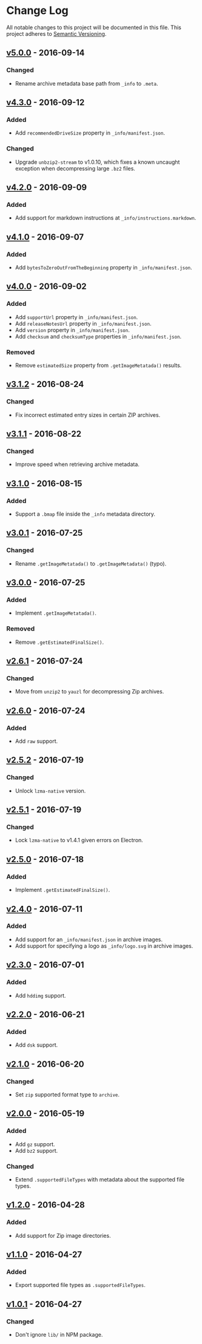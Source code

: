 # Change Log

All notable changes to this project will be documented in this file.
This project adheres to [Semantic Versioning](http://semver.org/).

## [v5.0.0] - 2016-09-14

### Changed

- Rename archive metadata base path from `_info` to `.meta`.

## [v4.3.0] - 2016-09-12

### Added

- Add `recommendedDriveSize` property in `_info/manifest.json`.

### Changed

- Upgrade `unbzip2-stream` to v1.0.10, which fixes a known uncaught exception when decompressing large `.bz2` files.

## [v4.2.0] - 2016-09-09

### Added

- Add support for markdown instructions at `_info/instructions.markdown`.

## [v4.1.0] - 2016-09-07

### Added

- Add `bytesToZeroOutFromTheBeginning` property in `_info/manifest.json`.

## [v4.0.0] - 2016-09-02

### Added

- Add `supportUrl` property in `_info/manifest.json`.
- Add `releaseNotesUrl` property in `_info/manifest.json`.
- Add `version` property in `_info/manifest.json`.
- Add `checksum` and `checksumType` properties in `_info/manifest.json`.

### Removed

- Remove `estimatedSize` property from `.getImageMetatada()` results.

## [v3.1.2] - 2016-08-24

### Changed

- Fix incorrect estimated entry sizes in certain ZIP archives.

## [v3.1.1] - 2016-08-22

### Changed

- Improve speed when retrieving archive metadata.

## [v3.1.0] - 2016-08-15

### Added

- Support a `.bmap` file inside the `_info` metadata directory.

## [v3.0.1] - 2016-07-25

### Changed

- Rename `.getImageMetatada()` to `.getImageMetadata()` (typo).

## [v3.0.0] - 2016-07-25

### Added

- Implement `.getImageMetatada()`.

### Removed

- Remove `.getEstimatedFinalSize()`.

## [v2.6.1] - 2016-07-24

### Changed

- Move from `unzip2` to `yauzl` for decompressing Zip archives.

## [v2.6.0] - 2016-07-24

### Added

- Add `raw` support.

## [v2.5.2] - 2016-07-19

### Changed

- Unlock `lzma-native` version.

## [v2.5.1] - 2016-07-19

### Changed

- Lock `lzma-native` to v1.4.1 given errors on Electron.

## [v2.5.0] - 2016-07-18

### Added

- Implement `.getEstimatedFinalSize()`.

## [v2.4.0] - 2016-07-11

### Added

- Add support for an `_info/manifest.json` in archive images.
- Add support for specifying a logo as `_info/logo.svg` in archive images.

## [v2.3.0] - 2016-07-01

### Added

- Add `hddimg` support.

## [v2.2.0] - 2016-06-21

### Added

- Add `dsk` support.

## [v2.1.0] - 2016-06-20

### Changed

- Set `zip` supported format type to `archive`.

## [v2.0.0] - 2016-05-19

### Added

- Add `gz` support.
- Add `bz2` support.

### Changed

- Extend `.supportedFileTypes` with metadata about the supported file types.

## [v1.2.0] - 2016-04-28

### Added

- Add support for Zip image directories.

## [v1.1.0] - 2016-04-27

### Added

- Export supported file types as `.supportedFileTypes`.

## [v1.0.1] - 2016-04-27

### Changed

- Don't ignore `lib/` in NPM package.

[v5.0.0]: https://github.com/resin-io-modules/etcher-image-stream/compare/v4.3.0...v5.0.0
[v4.3.0]: https://github.com/resin-io-modules/etcher-image-stream/compare/v4.2.0...v4.3.0
[v4.2.0]: https://github.com/resin-io-modules/etcher-image-stream/compare/v4.1.0...v4.2.0
[v4.1.0]: https://github.com/resin-io-modules/etcher-image-stream/compare/v4.0.0...v4.1.0
[v4.0.0]: https://github.com/resin-io-modules/etcher-image-stream/compare/v3.1.2...v4.0.0
[v3.1.2]: https://github.com/resin-io-modules/etcher-image-stream/compare/v3.1.1...v3.1.2
[v3.1.1]: https://github.com/resin-io-modules/etcher-image-stream/compare/v3.1.0...v3.1.1
[v3.1.0]: https://github.com/resin-io-modules/etcher-image-stream/compare/v3.0.1...v3.1.0
[v3.0.1]: https://github.com/resin-io-modules/etcher-image-stream/compare/v3.0.0...v3.0.1
[v3.0.0]: https://github.com/resin-io-modules/etcher-image-stream/compare/v2.6.1...v3.0.0
[v2.6.1]: https://github.com/resin-io-modules/etcher-image-stream/compare/v2.6.0...v2.6.1
[v2.6.0]: https://github.com/resin-io-modules/etcher-image-stream/compare/v2.5.2...v2.6.0
[v2.5.2]: https://github.com/resin-io-modules/etcher-image-stream/compare/v2.5.1...v2.5.2
[v2.5.1]: https://github.com/resin-io-modules/etcher-image-stream/compare/v2.5.0...v2.5.1
[v2.5.0]: https://github.com/resin-io-modules/etcher-image-stream/compare/v2.4.0...v2.5.0
[v2.4.0]: https://github.com/resin-io-modules/etcher-image-stream/compare/v2.3.0...v2.4.0
[v2.3.0]: https://github.com/resin-io-modules/etcher-image-stream/compare/v2.2.0...v2.3.0
[v2.2.0]: https://github.com/resin-io-modules/etcher-image-stream/compare/v2.1.0...v2.2.0
[v2.1.0]: https://github.com/resin-io-modules/etcher-image-stream/compare/v2.0.0...v2.1.0
[v2.0.0]: https://github.com/resin-io-modules/etcher-image-stream/compare/v1.2.0...v2.0.0
[v1.2.0]: https://github.com/resin-io-modules/etcher-image-stream/compare/v1.1.0...v1.2.0
[v1.1.0]: https://github.com/resin-io-modules/etcher-image-stream/compare/v1.0.1...v1.1.0
[v1.0.1]: https://github.com/resin-io-modules/etcher-image-stream/compare/v1.0.0...v1.0.1
